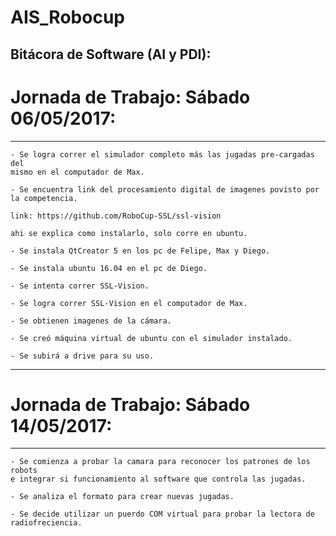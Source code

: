 # AIS_Robocup

## Bitácora de Software (AI y PDI):

# Jornada de Trabajo: Sábado 06/05/2017:

-----------------------------------------------------------------------------

	- Se logra correr el simulador completo más las jugadas pre-cargadas del
	mismo en el computador de Max.

	- Se encuentra link del procesamiento digital de imagenes povisto por
	la competencia.

	link: https://github.com/RoboCup-SSL/ssl-vision

	ahi se explica como instalarlo, solo corre en ubuntu.

	- Se instala QtCreator 5 en los pc de Felipe, Max y Diego.

	- Se instala ubuntu 16.04 en el pc de Diego.

	- Se intenta correr SSL-Vision.

	- Se logra correr SSL-Vision en el computador de Max.

	- Se obtienen imagenes de la cámara.

	- Se creó máquina virtual de ubuntu con el simulador instalado.

	- Se subirá a drive para su uso.

-----------------------------------------------------------------------------

# Jornada de Trabajo: Sábado 14/05/2017:

-----------------------------------------------------------------------------
        
	- Se comienza a probar la camara para reconocer los patrones de los robots
	e integrar si funcionamiento al software que controla las jugadas.
	
	- Se analiza el formato para crear nuevas jugadas.
	
	- Se decide utilizar un puerdo COM virtual para probar la lectora de radiofreciencia.
	
	
